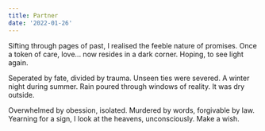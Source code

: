 ```yaml
---
title: Partner
date: '2022-01-26'
---
```


Sifting through pages of past,
I realised the feeble
nature of promises.
Once a token of care, love...
now resides in a dark corner.
Hoping, to see light again.

Seperated by fate,
divided by trauma.
Unseen ties were severed.
A winter night during summer.
Rain poured through windows of reality.
It was dry outside.

Overwhelmed by obession, isolated.
Murdered by words,
forgivable by law.
Yearning for a sign,
I look at the heavens,
unconsciously.
Make a wish.
